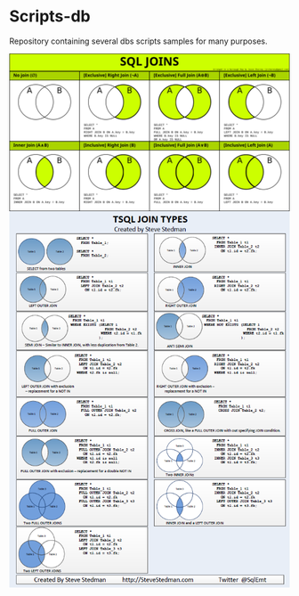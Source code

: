 # Scripts-db
Repository containing several dbs scripts samples for many purposes.

<img src="https://github.com/Ngofilho/scripts-db/blob/master/joins.png" align="center">  
<img src="https://github.com/Ngofilho/scripts-db/blob/master/20220209-TSQL.png" align="center">
